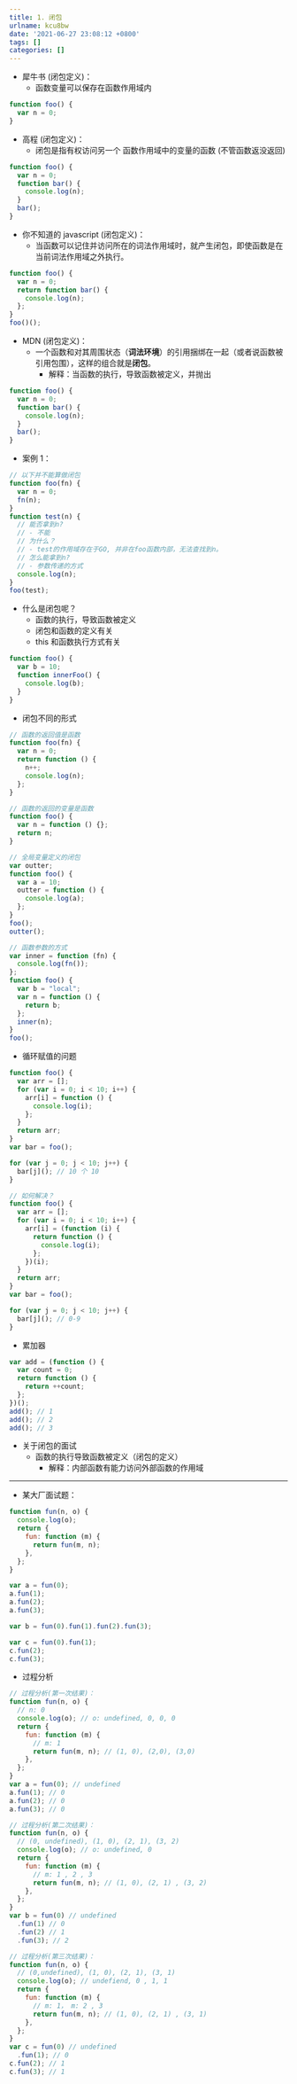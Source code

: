 ```yaml
---
title: 1. 闭包
urlname: kcu8bw
date: '2021-06-27 23:08:12 +0800'
tags: []
categories: []
---
```


- 犀牛书 (闭包定义)：
  - 函数变量可以保存在函数作用域内

```javascript
function foo() {
  var n = 0;
}
```

- 高程 (闭包定义)：
  - 闭包是指有权访问另一个 函数作用域中的变量的函数 (不管函数返没返回)

```javascript
function foo() {
  var n = 0;
  function bar() {
    console.log(n);
  }
  bar();
}
```

- 你不知道的 javascript (闭包定义)：
  - 当函数可以记住并访问所在的词法作用域时，就产生闭包，即使函数是在当前词法作用域之外执行。

```javascript
function foo() {
  var n = 0;
  return function bar() {
    console.log(n);
  };
}
foo()();
```

- MDN (闭包定义)：
  - 一个函数和对其周围状态（**词法环境**）的引用捆绑在一起（或者说函数被引用包围），这样的组合就是**闭包**。
    - 解释：当函数的执行，导致函数被定义，并抛出

```javascript
function foo() {
  var n = 0;
  function bar() {
    console.log(n);
  }
  bar();
}
```

- 案例 1：

```javascript
// 以下并不能算做闭包
function foo(fn) {
  var n = 0;
  fn(n);
}
function test(n) {
  // 能否拿到n?
  // - 不能
  // 为什么？
  // - test的作用域存在于GO, 并非在foo函数内部，无法查找到n。
  // 怎么能拿到n?
  // - 参数传递的方式
  console.log(n);
}
foo(test);
```

- 什么是闭包呢？
  - 函数的执行，导致函数被定义
  - 闭包和函数的定义有关
  - this 和函数执行方式有关

```javascript
function foo() {
  var b = 10;
  function innerFoo() {
    console.log(b);
  }
}
```

- 闭包不同的形式

```javascript
// 函数的返回值是函数
function foo(fn) {
  var n = 0;
  return function () {
    n++;
    console.log(n);
  };
}
```

```javascript
// 函数的返回的变量是函数
function foo() {
  var n = function () {};
  return n;
}
```

```javascript
// 全局变量定义的闭包
var outter;
function foo() {
  var a = 10;
  outter = function () {
    console.log(a);
  };
}
foo();
outter();
```

```javascript
// 函数参数的方式
var inner = function (fn) {
  console.log(fn());
};
function foo() {
  var b = "local";
  var n = function () {
    return b;
  };
  inner(n);
}
foo();
```

- 循环赋值的问题

```javascript
function foo() {
  var arr = [];
  for (var i = 0; i < 10; i++) {
    arr[i] = function () {
      console.log(i);
    };
  }
  return arr;
}
var bar = foo();

for (var j = 0; j < 10; j++) {
  bar[j](); // 10 个 10
}

// 如何解决？
function foo() {
  var arr = [];
  for (var i = 0; i < 10; i++) {
    arr[i] = (function (i) {
      return function () {
        console.log(i);
      };
    })(i);
  }
  return arr;
}
var bar = foo();

for (var j = 0; j < 10; j++) {
  bar[j](); // 0-9
}
```

- 累加器

```javascript
var add = (function () {
  var count = 0;
  return function () {
    return ++count;
  };
})();
add(); // 1
add(); // 2
add(); // 3
```

- 关于闭包的面试
  - 函数的执行导致函数被定义（闭包的定义）
    - 解释：内部函数有能力访问外部函数的作用域

---

- 某大厂面试题：

```javascript
function fun(n, o) {
  console.log(o);
  return {
    fun: function (m) {
      return fun(m, n);
    },
  };
}

var a = fun(0);
a.fun(1);
a.fun(2);
a.fun(3);

var b = fun(0).fun(1).fun(2).fun(3);

var c = fun(0).fun(1);
c.fun(2);
c.fun(3);
```

- 过程分析

```javascript
// 过程分析(第一次结果)：
function fun(n, o) {
  // n: 0
  console.log(o); // o: undefined, 0, 0, 0
  return {
    fun: function (m) {
      // m: 1
      return fun(m, n); // (1, 0), (2,0), (3,0)
    },
  };
}
var a = fun(0); // undefined
a.fun(1); // 0
a.fun(2); // 0
a.fun(3); // 0
```

```javascript
// 过程分析(第二次结果)：
function fun(n, o) {
  // (0, undefined), (1, 0), (2, 1), (3, 2)
  console.log(o); // o: undefined, 0
  return {
    fun: function (m) {
      // m: 1 , 2 , 3
      return fun(m, n); // (1, 0), (2, 1) , (3, 2)
    },
  };
}
var b = fun(0) // undefined
  .fun(1) // 0
  .fun(2) // 1
  .fun(3); // 2
```

```javascript
// 过程分析(第三次结果)：
function fun(n, o) {
  // (0,undefined), (1, 0), (2, 1), (3, 1)
  console.log(o); // undefiend, 0 , 1, 1
  return {
    fun: function (m) {
      // m: 1， m: 2 , 3
      return fun(m, n); // (1, 0), (2, 1) , (3, 1)
    },
  };
}
var c = fun(0) // undefined
  .fun(1); // 0
c.fun(2); // 1
c.fun(3); // 1
```
